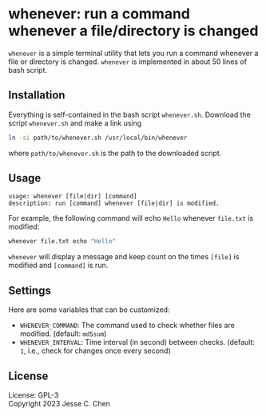 # whenever: run a command whenever a file/directory is changed

`whenever` is a simple terminal utility that lets you run a command whenever a file or directory is changed.
`whenever` is implemented in about 50 lines of bash script.

## Installation

Everything is self-contained in the bash script `whenever.sh`.
Download the script `whenever.sh` and make a link using
```sh
ln -si path/to/whenever.sh /usr/local/bin/whenever
```
where `path/to/whenever.sh` is the path to the downloaded script.

## Usage

```
usage: whenever [file|dir] [command]
description: run [command] whenever [file|dir] is modified.
```

For example, the following command will echo `Hello` whenever `file.txt` is modified:
```sh
whenever file.txt echo "Hello"
```
`whenever` will display a message and keep count on the times `[file]` is modified and `[command]` is run.

## Settings

Here are some variables that can be customized:

- `WHENEVER_COMMAND`: The command used to check whether files are modified. (default: `md5sum`)
- `WHENEVER_INTERVAL`: Time interval (in second) between checks. (default: `1`, i.e., check for changes once every second)

## License

License: GPL-3</br>
Copyright 2023 Jesse C. Chen
